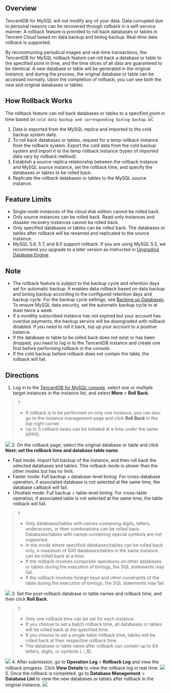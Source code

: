 ## Overview
TencentDB for MySQL will not modify any of your data. Data corrupted due to personal reasons can be recovered through rollback in a self-service manner. A rollback feature is provided to roll back databases or tables in Tencent Cloud based on data backup and binlog backup. Real-time data rollback is supported.

By reconstructing periodical images and real-time transactions, the TencentDB for MySQL rollback feature can roll back a database or table to the specified point in time, and the time slices of all data are guaranteed to be identical. A new database or table will be generated in the original instance, and during the process, the original database or table can be accessed normally. Upon the completion of rollback, you can see both the new and original databases or tables.

## How Rollback Works
The rollback feature can roll back databases or tables to a specified point in time based on `cold data backup and corresponding binlog backup`.
![](https://main.qcloudimg.com/raw/56699dba58319c212d93c38c6adabbae.png)

1. Data is exported from the MySQL replica and imported to the cold backup system daily.
2. To roll back databases or tables, request for a temp rollback instance from the rollback system. Export the cold data from the cold backup system and import it to the temp rollback instance (types of imported data vary by rollback method).
3. Establish a source-replica relationship between the rollback instance and MySQL source instance, set the rollback time, and specify the databases or tables to be rolled back.
4. Replicate the rollback databases or tables to the MySQL source instance.

## Feature Limits
- Single-node instances of the cloud disk edition cannot be rolled back.
- Only source instances can be rolled back. Read-only instances and disaster recovery instances cannot be rolled back.
- Only specified databases or tables can be rolled back. The databases or tables after rollback will be renamed and replicated to the source instance.
- MySQL 5.6, 5.7, and 8.0 support rollback. If you are using MySQL 5.5, we recommend you upgrade to a later version as instructed in [Upgrading Database Engine](https://www.tencentcloud.com/document/product/236/8126).

## Note
- The rollback feature is subject to the backup cycle and retention days set for automatic backup. It enables data rollback based on data backup and binlog backup according to the configured retention days and backup cycle. For the backup cycle settings, see [Backing up Databases](https://www.tencentcloud.com/document/product/236/37796). To ensure MySQL data security, set the automatic backup cycle to at least twice a week.
- If a monthly subscribed instance has not expired but your account has overdue payments, the backup service will be downgraded with rollback disabled. If you need to roll it back, top up your account to a positive balance.
- If the database or table to be rolled back does not exist or has been dropped, you need to log in to the TencentDB instance and create one first before performing rollback in the console.
- If the cold backup before rollback does not contain the table, the rollback will fail.

## Directions
1. Log in to the [TencentDB for MySQL console](https://console.cloud.tencent.com/cdb), select one or multiple target instances in the instance list, and select **More** > **Roll Back**.
>?
>- If rollback is to be performed on only one instance, you can also go to the instance management page and click **Roll Back** in the top-right corner.
>- Up to 5 rollback tasks can be initiated at a time under the same APPID.
>
![](https://qcloudimg.tencent-cloud.cn/raw/6adc4d0454725e4491cc82eecb930242.png)
2. On the rollback page, select the original database or table and click **Next: set the rollback time and database table name**.
   - Fast mode: Import full backup of the instance, and then roll back the selected databases and tables. This rollback mode is slower than the other modes but has no limit.
   - Faster mode: Full backup + database-level binlog. For cross-database operation, if associated database is not selected at the same time, the database callback will fail.
   - Ultrafast mode: Full backup + table-level binlog. For cross-table operation, if associated table is not selected at the same time, the table rollback will fail.
>?
>- Only databases/tables with names containing digits, letters, underscores, or their combinations can be rolled back. Databases/tables with names containing special symbols are not supported.
>- In the mode where specified databases/tables can be rolled back only, a maximum of 500 databases/tables in the same instance can be rolled back at a time.
>- If the rollback involves composite operations on other databases or tables during the execution of binlogs, the SQL statements may fail.
>- If the rollback involves foreign keys and other constraints of the table during the execution of binlogs, the SQL statements may fail.
>
![](https://main.qcloudimg.com/raw/6cb2fa4d3e8b0d795bd5bf19f8d69d86.png)
3. Set the post-rollback database or table names and rollback time, and then click **Roll Back**.
>?
>- Only one rollback time can be set for each instance.
> - If you choose to set a batch rollback time, all databases or tables will be rolled back at the specified time.
> - If you choose to set a single-table rollback time, tables will be rolled back at their respective rollback time.
>- The database or table name after rollback can contain up to 64 letters, digits, or symbols (.-\_$).
>
![](https://qcloudimg.tencent-cloud.cn/raw/3004d1ee48b2a7afc4c95a40bd728612.png)
4. After submission, go to **Operation Log** > **Rollback Log** and view the rollback progress. Click **View Details** to view the rollback log in real time.
![](https://main.qcloudimg.com/raw/b5206b3c23d532553fb54dfc4fe7bfd0.png)
5. Once the rollback is completed, go to **Database Management** > **Database List** to view the new databases or tables after rollback in the original instance.
![](https://main.qcloudimg.com/raw/9b939d9a6a7da59092df0051f452b5cd.png)
